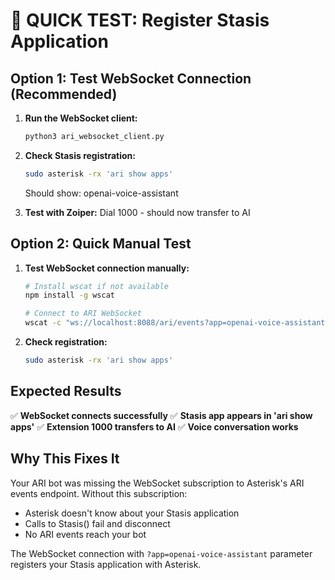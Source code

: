
# 🚀 QUICK TEST: Register Stasis Application

## Option 1: Test WebSocket Connection (Recommended)

1. **Run the WebSocket client:**
   ```bash
   python3 ari_websocket_client.py
   ```

2. **Check Stasis registration:**
   ```bash
   sudo asterisk -rx 'ari show apps'
   ```
   Should show: openai-voice-assistant

3. **Test with Zoiper:**
   Dial 1000 - should now transfer to AI

## Option 2: Quick Manual Test

1. **Test WebSocket connection manually:**
   ```bash
   # Install wscat if not available
   npm install -g wscat
   
   # Connect to ARI WebSocket
   wscat -c "ws://localhost:8088/ari/events?app=openai-voice-assistant" -H "Authorization: Basic YXN0ZXJpc2s6MTIzNA=="
   ```

2. **Check registration:**
   ```bash
   sudo asterisk -rx 'ari show apps'
   ```

## Expected Results

✅ **WebSocket connects successfully**
✅ **Stasis app appears in 'ari show apps'**
✅ **Extension 1000 transfers to AI**
✅ **Voice conversation works**

## Why This Fixes It

Your ARI bot was missing the WebSocket subscription to Asterisk's ARI events endpoint. Without this subscription:
- Asterisk doesn't know about your Stasis application
- Calls to Stasis() fail and disconnect
- No ARI events reach your bot

The WebSocket connection with `?app=openai-voice-assistant` parameter registers your Stasis application with Asterisk.
